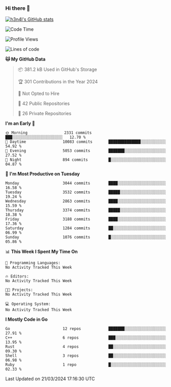 ### Hi there 👋

[![h3n4l's GitHub stats](https://github-readme-stats.vercel.app/api?username=h3n4l&count_private=true&show_icons=true&theme=radical)](https://github.com/h3n4l/github-readme-stats)

<!--START_SECTION:waka-->
![Code Time](http://img.shields.io/badge/Code%20Time-1%2C850%20hrs%207%20mins-blue)

![Profile Views](http://img.shields.io/badge/Profile%20Views-0-blue)

![Lines of code](https://img.shields.io/badge/From%20Hello%20World%20I%27ve%20Written-5.7%20million%20lines%20of%20code-blue)

**🐱 My GitHub Data** 

> 📦 381.2 kB Used in GitHub's Storage 
 > 
> 🏆 301 Contributions in the Year 2024
 > 
> 🚫 Not Opted to Hire
 > 
> 📜 42 Public Repositories 
 > 
> 🔑 26 Private Repositories 
 > 
**I'm an Early 🐤** 

```text
🌞 Morning                2331 commits        ███░░░░░░░░░░░░░░░░░░░░░░   12.70 % 
🌆 Daytime                10083 commits       ██████████████░░░░░░░░░░░   54.92 % 
🌃 Evening                5053 commits        ███████░░░░░░░░░░░░░░░░░░   27.52 % 
🌙 Night                  894 commits         █░░░░░░░░░░░░░░░░░░░░░░░░   04.87 % 
```
📅 **I'm Most Productive on Tuesday** 

```text
Monday                   3044 commits        ████░░░░░░░░░░░░░░░░░░░░░   16.58 % 
Tuesday                  3532 commits        █████░░░░░░░░░░░░░░░░░░░░   19.24 % 
Wednesday                2863 commits        ████░░░░░░░░░░░░░░░░░░░░░   15.59 % 
Thursday                 3374 commits        █████░░░░░░░░░░░░░░░░░░░░   18.38 % 
Friday                   3188 commits        ████░░░░░░░░░░░░░░░░░░░░░   17.36 % 
Saturday                 1284 commits        ██░░░░░░░░░░░░░░░░░░░░░░░   06.99 % 
Sunday                   1076 commits        █░░░░░░░░░░░░░░░░░░░░░░░░   05.86 % 
```


📊 **This Week I Spent My Time On** 

```text
💬 Programming Languages: 
No Activity Tracked This Week

🔥 Editors: 
No Activity Tracked This Week

🐱‍💻 Projects: 
No Activity Tracked This Week

💻 Operating System: 
No Activity Tracked This Week
```

**I Mostly Code in Go** 

```text
Go                       12 repos            ███████░░░░░░░░░░░░░░░░░░   27.91 % 
C++                      6 repos             ███░░░░░░░░░░░░░░░░░░░░░░   13.95 % 
Rust                     4 repos             ██░░░░░░░░░░░░░░░░░░░░░░░   09.30 % 
Shell                    3 repos             ██░░░░░░░░░░░░░░░░░░░░░░░   06.98 % 
Ruby                     1 repo              █░░░░░░░░░░░░░░░░░░░░░░░░   02.33 % 
```




 Last Updated on 21/03/2024 17:16:30 UTC
<!--END_SECTION:waka-->

